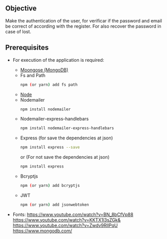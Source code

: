 ## Objective
Make the authentication of the user, for verificar if the password and email be correct of according with the register. For also recover the password in case of lost.

## Prerequisites 

- For execution of the application is required:
    - [Moongose (MongoDB)](https://www.npmjs.com/package/mongoose)
    - Fs and Path
        ```sh
        npm (or yarn) add fs path 
        ``` 
    - [Node](https://nodejs.org/en/)
    - Nodemailer
        ```sh
        npm install nodemailer 
        ``` 
    - Nodemailer-express-handlebars
        ```sh
        npm install nodemailer-express-handlebars
        ``` 
     - Express (for save the dependencies at json)
         ```sh
        npm install express --save
        ``` 
        or (For not save the dependencies at json)
        ```sh
        npm install express
        ``` 
    - Bcryptjs 
        ```sh
        npm (or yarn) add bcryptjs
        ``` 
    - JWT
        ```sh
        npm (or yarn) add jsonwebtoken
        ``` 

- Fonts: https://www.youtube.com/watch?v=BN_8bCfVp88
https://www.youtube.com/watch?v=KKTX1l3sZGk&
https://www.youtube.com/watch?v=Zwdv9RllPqU
https://www.mongodb.com/       